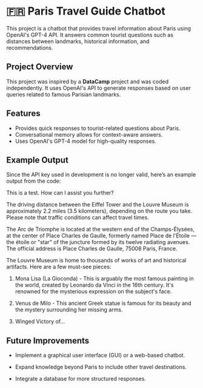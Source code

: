 # 🇫🇷 Paris Travel Guide Chatbot

This project is a chatbot that provides travel information about Paris using OpenAI's GPT-4 API. It answers common tourist questions such as distances between landmarks, historical information, and recommendations.

## Project Overview

This project was inspired by a **DataCamp** project and was coded independently. It uses OpenAI's API to generate responses based on user queries related to famous Parisian landmarks.

## Features

- Provides quick responses to tourist-related questions about Paris.
- Conversational memory allows for context-aware answers.
- Uses OpenAI's GPT-4 model for high-quality responses.


## Example Output
Since the API key used in development is no longer valid, here’s an example output from the code:

This is a test. How can I assist you further?

The driving distance between the Eiffel Tower and the Louvre Museum is approximately 2.2 miles (3.5 kilometers), depending on the route you take. Please note that traffic conditions can affect travel times.

The Arc de Triomphe is located at the western end of the Champs-Élysées, at the center of Place Charles de Gaulle, formerly named Place de l'Étoile — the étoile or "star" of the juncture formed by its twelve radiating avenues. The official address is Place Charles de Gaulle, 75008 Paris, France.

The Louvre Museum is home to thousands of works of art and historical artifacts. Here are a few must-see pieces:

1. Mona Lisa (La Gioconda) - This is arguably the most famous painting in the world, created by Leonardo da Vinci in the 16th century. It's renowned for the mysterious expression on the subject's face.

2. Venus de Milo - This ancient Greek statue is famous for its beauty and the mystery surrounding her missing arms.

3. Winged Victory of...


## Future Improvements
- Implement a graphical user interface (GUI) or a web-based chatbot.

- Expand knowledge beyond Paris to include other travel destinations.

- Integrate a database for more structured responses.

